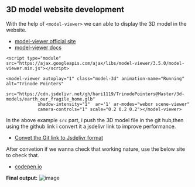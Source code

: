 ## 3D model website development

With the help of ```<model-viewer>``` we can able to display the 3D model in the website.

- [model-viewer official site](https://modelviewer.dev/)
- [model-viewer docs](https://modelviewer.dev/examples/loading/index.html)

```
<script type="module" src="https://ajax.googleapis.com/ajax/libs/model-viewer/3.5.0/model-viewer.min.js"></script>

<model-viewer autoplay="1" class="model-3d" animation-name="Running"  alt="Trinode Pointers" 
            src="https://cdn.jsdelivr.net/gh/hari1119/TrinodePointers@Master/3d-models/earth_our_fragile_home.glb"
            shadow-intensity="1"  ar='1' ar-modes="webxr scene-viewer" 
            camera-controls="1" scale="0.2 0.2 0.2"></model-viewer>

```

In the above example ```src``` part, i push the 3D model file in the git hub,then using the github link i convert it a jsdelivr link to improve performance.

- [Convet the Git link to Jsdelivr format](https://www.jsdelivr.com/github)

After convetion if we wanna check that working nature, use the below site to check that.
- [codepen.io](https://codepen.io/pen/)

**Final output:**
![image](https://github.com/user-attachments/assets/cb995d4b-1acd-45e8-b251-4567be9328eb)



